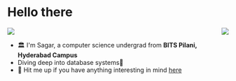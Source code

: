 # Hello there
<img src="https://user-images.githubusercontent.com/74038190/212284100-561aa473-3905-4a80-b561-0d28506553ee.gif" width=auto>

<img align="right" src="https://skillicons.dev/icons?i=nodejs,laravel,java,c,rust,php,mysql,postgres,mongodb,&perline=3" />


- 🏛️ I'm Sagar, a computer science undergrad from **BITS Pilani, Hyderabad Campus**
- Diving deep into database systems🚀
- 💬 Hit me up if you have anything interesting in mind [here](https://github.com/supergi0?tab=repositories)
